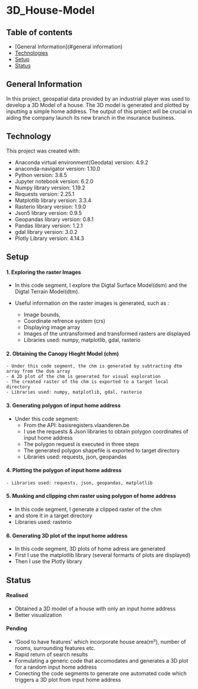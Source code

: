 # 3D_House-Model


## Table of contents
* [General Information](#general information)
* [Technologies](#technologies)
* [Setup](#setup)
* [Status](#status)



## General Information

In this project,  geospatial data provided by an industrial player was used to develop a 3D Model of a house.
The 3D model is generated and plotted by inputting a simple home address. 
The output of this project will be crucial in aiding the company launch its new branch in the insurance business.



## Technology

This project was created with:

* Anaconda virtual environment(Geodata)  version: 4.9.2
* anaconda-navigator version: 1.10.0
* Python version: 3.8.5
* Jupyter notebook version: 6.2.0
* Numpy library version: 1.19.2
* Requests version: 2.25.1
* Matplotlib library version: 3.3.4
* Rasterio library version: 1.9.0
* Json5 library version: 0.9.5
* Geopandas library version: 0.8.1
* Pandas library version: 1.2.1
* gdal library version: 3.0.2
* Plotly Library version: 4.14.3



## Setup

#### 1. Exploring the raster Images

- In this code segment, I explore the Digtal Surface Model(dsm) and the Digtal Terrain Model(dtm).
- Useful information on the raster images is generated, such as :

    - Image bounds, 
    - Coordinate refrence system (crs)
    - Displaying image array
    - Images of the untransformed and transformed rasters are displayed
    - Libraries used: numpy, matplotlib, gdal, rasterio

#### 2. Obtaining the Canopy Hieght Model (chm)

    - Under this code segment, the chm is generated by subtracting dtm array from the dsm array
    - A 2D plot of the chm is generated for visual exploration
    - The created raster of the chm is exported to a target local directory
    - Libraries used: numpy, matplotlib, gdal, rasterio

#### 3. Generating polygon of input home address
- Under this code segment:
    - From the API: basisregisters.vlaanderen.be
    - I use the requests & Json libraries to obtain polygon coordinates of input home address 
    - The polygon request is executed in three steps
    - The generated polygon shapefile is exported to target directory
    - Libraries used: requests, json, geopandas

#### 4. Plotting the polygon of input home address
    - Libraries used: requests, json, geopandas, matplotlib

#### 5. Musking and clipping chm raster using polygon of home address
   - In this code segment, I generate a clipped raster of the chm
   - and store it in a target directory
   - Libraries used: rasterio

#### 6. Generating 3D plot of the input home address
  - In this code segment, 3D plots of home adress are generated
  - First I use the matplotlib library (several formarts of plots are displayed)
  - Then I use the Plotly library 


## Status

#### Realised 
* Obtained a 3D model of a house with only an input home address
* Better visualization 

#### Pending
* ‘Good to have features’ which incorporate house area(m²), number of rooms, surrounding features etc.
* Rapid return of search results 
* Formulating a generic code that accomodates and generates a 3D plot for a random input home address
* Conecting the code segments to generate one automated code which triggers a 3D plot from input home address  

